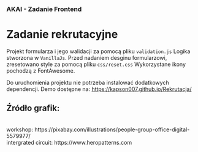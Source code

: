 <h3>AKAI - Zadanie Frontend</h3>

<h1>Zadanie rekrutacyjne</h1>

Projekt formularza i jego walidacji za pomocą pliku <code>validation.js</code>
Logika stworzona w <code>VanillaJs</code>.
Przed nadaniem desginu formularzowi, zresetowano style za pomocą pliku <code>css/reset.css</code>
Wykorzystane ikony pochodzą z FontAwesome.

Do uruchomienia projektu nie potrzeba instalować dodatkowych dependencji.
Demo dostępne na: https://kapson007.github.io/Rekrutacja/

<h2>Źródło grafik:</h2>
<br/>
workshop: https://pixabay.com/illustrations/people-group-office-digital-5579977/
<br/>
intergrated circuit: https://www.heropatterns.com
